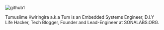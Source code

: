 ![github1](https://github.com/tumusiimek/tumusiimek/assets/109577986/7ab4bb9c-44c0-4468-9f66-d581b240328b)

Tumusiime Kwiringira a.k.a Tum is an Embedded Systems Engineer, D.I.Y Life Hacker, Tech Blogger, Founder and Lead-Engineer at SONALABS.ORG.




